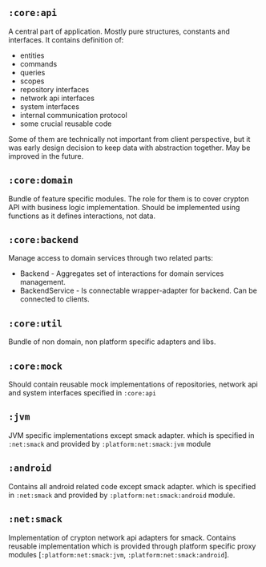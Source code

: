 ## `:core:api`
A central part of application. 
Mostly pure structures, constants and interfaces.
It contains definition of: 
* entities
* commands
* queries
* scopes
* repository interfaces
* network api interfaces
* system interfaces
* internal communication protocol
* some crucial reusable code

Some of them are technically not important from client perspective, but it was early design decision to keep data 
with abstraction together. May be improved in the future.
 
## `:core:domain`
Bundle of feature specific modules. 
The role for them is to cover crypton API with business logic implementation.
Should be implemented using functions as it defines interactions, not data.

## `:core:backend`
Manage access to domain services through two related parts:
* Backend - Aggregates set of interactions for domain services management.
* BackendService - Is connectable wrapper-adapter for backend. Can be connected to clients.

## `:core:util`
Bundle of non domain, non platform specific adapters and libs.

## `:core:mock`
Should contain reusable mock implementations of repositories, network api and system interfaces specified in `:core:api`

## `:jvm`
JVM specific implementations except smack adapter. which is specified in `:net:smack` and provided by `:platform:net:smack:jvm` module

## `:android`
Contains all android related code except smack adapter. which is specified in `:net:smack` and provided by `:platform:net:smack:android` module.

## `:net:smack`
Implementation of crypton network api adapters for smack. 
Contains reusable implementation which is provided through platform specific proxy modules [`:platform:net:smack:jvm`, `:platform:net:smack:android`].
